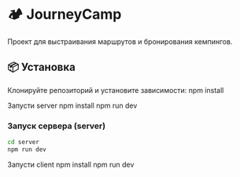 # 🏕 JourneyCamp
Проект для выстраивания маршрутов и бронирования кемпингов.

## 📦 Установка
Клонируйте репозиторий и установите зависимости:
npm install

Запусти server 
npm install
npm run dev
### Запуск сервера (server)

```bash
cd server
npm run dev
```

Запусти client 
npm install
npm run dev
